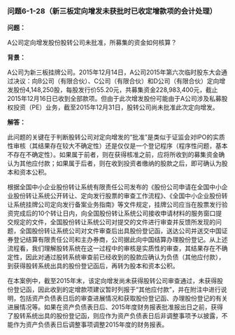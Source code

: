 ### 问题6-1-28（新三板定向增发未获批时已收定增款项的会计处理）

**问题：**

A公司定向增发股份股转公司未批准，所募集的资金如何核算？

**背景：**

A公司为新三板挂牌公司。2015年12月14日，A公司2015年第六次临时股东大会通过决议：向B公司（有限合伙）、C公司（有限合伙）和D公司（有限合伙）定向增发股份4,148,250股，每股发行价55.20元，共募集资金228,983,400元，截止2015年12月16日已收到全部款项。但由于此次增发股份可能由于A公司涉及私募股权投资（PE）业务，截至2015年12月31日，股转公司尚未批准此次定向增发。

**解答：**

此问题的关键在于判断股转公司对定向增发的“批准”是类似于证监会对IPO的实质性审核（其结果存在较大不确定性）还是仅仅是一个登记程序（程序性问题，基本不存在不确定性）。如果属于前者，则在获得核准之前，应将所收到的募集资金确认为其他应付款；如果属于后者，则在收到投资者缴纳的股款之后，即可确认为股本和资本公积。

根据全国中小企业股份转让系统有限责任公司发布的《股份公司申请在全国中小企业股份转让系统公开转让、定向发行股票的审查工作流程》、《全国中小企业股份转让系统挂牌公司定向发行备案业务指南》等文件规定，挂牌公司应当在股票发行验资完成后的10个转让日内，向全国股份转让系统公司接收申请材料的服务窗口提交规定的文件，全国股份转让系统公司对提交的文件进行审查并反馈所发现的问题，全国股份转让系统公司对文件审查后出具股份登记函，送达公司并送交中国证券登记结算有限责任公司和主办券商，公司据此向中国结算办理股份登记。从上述流程看，我们理解股转系统在这一过程中的审核是实质性的审查，其结果存在不确定性，因此对通过股转系统审查前已经收到的股款应确认为负债（其他应付款），到获得股转系统出具的股份登记函后，再转为股本和资本公积。

在本案例中，截至2015年末，该定向增发尚未获得股转公司审查通过，未获得股份登记函，因此收到的定增款项建议暂时列报于“其他应付款”，并在附注中进行说明，包括资产负债表日后的审查进展情况和获取股份登记函、办理股份登记的有关进展情况等。如果在资产负债表日后、2015年度财务报表批准报出日之前，获得了股转系统出具的股份登记函，则应作为资产负债表日后非调整事项予以披露，不能作为资产负债表日后调整事项调整2015年度的财务报表。